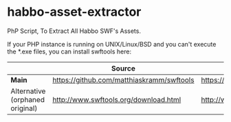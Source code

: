 # habbo-asset-extractor
PhP Script, To Extract All Habbo SWF's Assets.

If your PHP instance is running on UNIX/Linux/BSD and you can't execute the *.exe files, you can install swftools here:

|                                 | Source                                    | Installation guide                                                |
|---------------------------------|-------------------------------------------|-------------------------------------------------------------------|
| **Main**                        | https://github.com/matthiaskramm/swftools | https://github.com/matthiaskramm/swftools/blob/master/INSTALL#L26 |
| Alternative (orphaned original) | http://www.swftools.org/download.html     | http://www.swftools.org/faq.html                                  |
